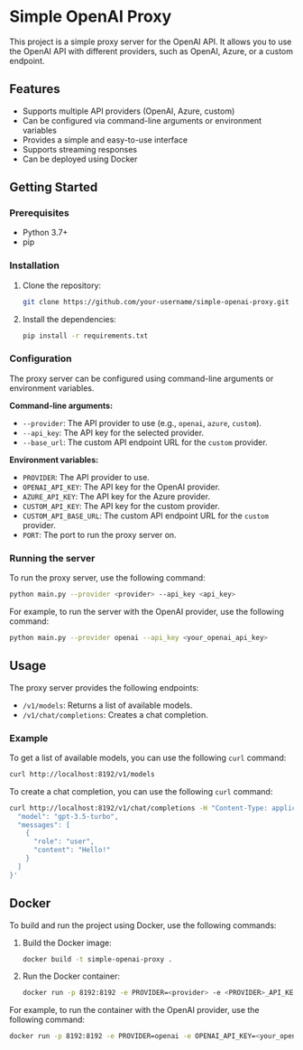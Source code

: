 # Simple OpenAI Proxy

This project is a simple proxy server for the OpenAI API. It allows you to use the OpenAI API with different providers, such as OpenAI, Azure, or a custom endpoint.

## Features

*   Supports multiple API providers (OpenAI, Azure, custom)
*   Can be configured via command-line arguments or environment variables
*   Provides a simple and easy-to-use interface
*   Supports streaming responses
*   Can be deployed using Docker

## Getting Started

### Prerequisites

*   Python 3.7+
*   pip

### Installation

1.  Clone the repository:
    ```bash
    git clone https://github.com/your-username/simple-openai-proxy.git
    ```
2.  Install the dependencies:
    ```bash
    pip install -r requirements.txt
    ```

### Configuration

The proxy server can be configured using command-line arguments or environment variables.

**Command-line arguments:**

*   `--provider`: The API provider to use (e.g., `openai`, `azure`, `custom`).
*   `--api_key`: The API key for the selected provider.
*   `--base_url`: The custom API endpoint URL for the `custom` provider.

**Environment variables:**

*   `PROVIDER`: The API provider to use.
*   `OPENAI_API_KEY`: The API key for the OpenAI provider.
*   `AZURE_API_KEY`: The API key for the Azure provider.
*   `CUSTOM_API_KEY`: The API key for the custom provider.
*   `CUSTOM_API_BASE_URL`: The custom API endpoint URL for the `custom` provider.
*   `PORT`: The port to run the proxy server on.

### Running the server

To run the proxy server, use the following command:

```bash
python main.py --provider <provider> --api_key <api_key>
```

For example, to run the server with the OpenAI provider, use the following command:

```bash
python main.py --provider openai --api_key <your_openai_api_key>
```

## Usage

The proxy server provides the following endpoints:

*   `/v1/models`: Returns a list of available models.
*   `/v1/chat/completions`: Creates a chat completion.

### Example

To get a list of available models, you can use the following `curl` command:

```bash
curl http://localhost:8192/v1/models
```

To create a chat completion, you can use the following `curl` command:

```bash
curl http://localhost:8192/v1/chat/completions -H "Content-Type: application/json" -d '{
  "model": "gpt-3.5-turbo",
  "messages": [
    {
      "role": "user",
      "content": "Hello!"
    }
  ]
}'
```

## Docker

To build and run the project using Docker, use the following commands:

1.  Build the Docker image:
    ```bash
    docker build -t simple-openai-proxy .
    ```
2.  Run the Docker container:
    ```bash
    docker run -p 8192:8192 -e PROVIDER=<provider> -e <PROVIDER>_API_KEY=<api_key> simple-openai-proxy
    ```

For example, to run the container with the OpenAI provider, use the following command:

```bash
docker run -p 8192:8192 -e PROVIDER=openai -e OPENAI_API_KEY=<your_openai_api_key> simple-openai-proxy
```
